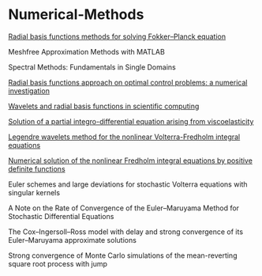 # Numerical-Methods

[Radial basis functions methods for solving Fokker–Planck equation](https://doi.org/10.1016/j.enganabound.2011.06.012)

Meshfree Approximation Methods with MATLAB

Spectral Methods: Fundamentals in Single Domains

[Radial basis functions approach on optimal control problems: a numerical investigation](https://doi.org/10.1177%2F1077546312472919)

[Wavelets and radial basis functions in scientific computing](http://prr.hec.gov.pk/jspui/bitstream/123456789/11342/1/Imran_Aziz_Maths_HSR_2015_UET_Peshawar_10.04.2017.pdf)

[Solution of a partial integro-differential equation arising from viscoelasticity](https://doi.org/10.1080/00207160500069847)

[Legendre wavelets method for the nonlinear Volterra-Fredholm integral equations](https://doi.org/10.1016/j.matcom.2005.02.035)

[Numerical solution of the nonlinear Fredholm integral equations by positive definite functions](https://doi.org/10.1016/j.amc.2007.02.063)

Euler schemes and large deviations for stochastic Volterra equations with singular kernels

A Note on the Rate of Convergence of the Euler–Maruyama Method for Stochastic Differential Equations

The Cox–Ingersoll–Ross model with delay and strong convergence of its Euler–Maruyama approximate solutions

Strong convergence of Monte Carlo simulations of the mean-reverting square root process with jump
